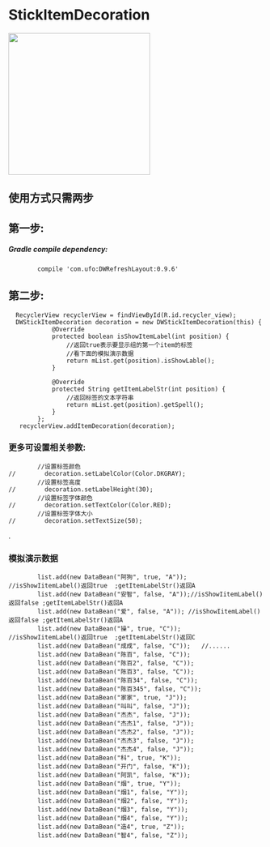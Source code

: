 # StickItemDecoration

<img src="https://github.com/123ufo/StickItemDecoration/blob/master/img/a.gif?raw=true" width="280"/>


## 使用方式只需两步

## 第一步:
##### Gradle compile dependency:

        	compile 'com.ufo:DWRefreshLayout:0.9.6'
## 第二步:

      RecyclerView recyclerView = findViewById(R.id.recycler_view);
      DWStickItemDecoration decoration = new DWStickItemDecoration(this) {
                @Override
                protected boolean isShowItemLabel(int position) {
                    //返回true表示要显示组的第一个item的标签
                    //看下面的模拟演示数据
                    return mList.get(position).isShowLable();
                }

                @Override
                protected String getItemLabelStr(int position) {
                    //返回标签的文本字符串
                    return mList.get(position).getSpell();
                }
            };
       recyclerView.addItemDecoration(decoration);


### 更多可设置相关参数:

            //设置标签颜色
    //        decoration.setLabelColor(Color.DKGRAY);
            //设置标签高度
    //        decoration.setLabelHeight(30);
            //设置标签字体颜色
    //        decoration.setTextColor(Color.RED);
            //设置标签字体大小
    //        decoration.setTextSize(50);
.

### 模拟演示数据

            list.add(new DataBean("阿狗", true, "A"));  //isShowIitemLabel()返回true  ;getItemLabelStr()返回A
            list.add(new DataBean("安智", false, "A"));//isShowIitemLabel()返回false ;getItemLabelStr()返回A
            list.add(new DataBean("爱", false, "A")); //isShowIitemLabel()返回false ;getItemLabelStr()返回A
            list.add(new DataBean("操", true, "C"));    //isShowIitemLabel()返回true  ;getItemLabelStr()返回C
            list.add(new DataBean("成成", false, "C"));   //......
            list.add(new DataBean("陈百", false, "C"));
            list.add(new DataBean("陈百2", false, "C"));
            list.add(new DataBean("陈百3", false, "C"));
            list.add(new DataBean("陈百34", false, "C"));
            list.add(new DataBean("陈百345", false, "C"));
            list.add(new DataBean("家家", true, "J"));
            list.add(new DataBean("叫叫", false, "J"));
            list.add(new DataBean("杰杰", false, "J"));
            list.add(new DataBean("杰杰1", false, "J"));
            list.add(new DataBean("杰杰2", false, "J"));
            list.add(new DataBean("杰杰3", false, "J"));
            list.add(new DataBean("杰杰4", false, "J"));
            list.add(new DataBean("科", true, "K"));
            list.add(new DataBean("开门", false, "K"));
            list.add(new DataBean("阿凯", false, "K"));
            list.add(new DataBean("烟", true, "Y"));
            list.add(new DataBean("烟1", false, "Y"));
            list.add(new DataBean("烟2", false, "Y"));
            list.add(new DataBean("烟3", false, "Y"));
            list.add(new DataBean("烟4", false, "Y"));
            list.add(new DataBean("造4", true, "Z"));
            list.add(new DataBean("智4", false, "Z"));